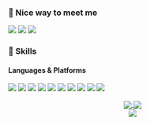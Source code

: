 ### 👋 Nice way to meet me
<p>
  <a href="mailto:kryd_@naver.com" target="_blank"><img src="https://img.shields.io/badge/kryd_@naver.com-03C75A?style=for-the-badge&logo=Naver&logoColor=white"/></a>
  <a href="https://www.linkedin.com/in/영후-박-1570a7275" target="_blank"><img src="https://img.shields.io/badge/YeonghuPark-0A66C2?style=for-the-badge&logo=Linkedin&logoColor=white"/></a>
  <a href="https://velog.io/@krydyh" target="_blank"><img src="https://img.shields.io/badge/Velog-20C997?style=for-the-badge&logo=Velog&logoColor=white"/></a>
</p>

### 💪 Skills
#### Languages & Platforms
<p>
<img src="https://img.shields.io/badge/C-00599C?style=for-the-badge&logo=C&logoColor=white">
<img src="https://img.shields.io/badge/C++-00599C?style=for-the-badge&logo=C%2B%2B&logoColor=white">
<img src="https://img.shields.io/badge/Python-3776AB?style=for-the-badge&logo=Python&logoColor=white">

<img src="https://img.shields.io/badge/linux-FCC624.svg?&style=for-the-badge&logo=linux&logoColor=white">
<img src="https://img.shields.io/badge/ROS1-22314E?style=for-the-badge&logo=ros&logoColor=white">
  
<img src="https://img.shields.io/badge/VS_Code-007ACC?style=for-the-badge&logo=VisualStudioCode&logoColor=white">
<img src="https://img.shields.io/badge/github-181717?style=for-the-badge&logo=github&logoColor=white">
<img src="https://img.shields.io/badge/git-F05032?style=for-the-badge&logo=git&logoColor=white">
<img src="https://img.shields.io/badge/Notion-000000?style=for-the-badge&logo=notion&logoColor=white">
<img src="https://img.shields.io/badge/slack-4A154B.svg?&style=for-the-badge&logo=slack&logoColor=white">
</p>

<div align="center">
  <a href="https://github.com/krydyh">
    <img align="center" src="https://github-readme-stats-theta-ivory-87.vercel.app/api?username=krydyh&show_icons=true&theme=blue-green">
  </a>
  <a href="https://github.com/anuraghazra/github-readme-stats">
    <img align="center" src="https://github-readme-stats-theta-ivory-87.vercel.app/api/top-langs/?username=krydyh&layout=compact&theme=tokyonight">
  </a>
</div>

<div align="center">
  <img align="center" src="https://hits.seeyoufarm.com/api/count/incr/badge.svg?url=https%3A%2F%2Fgithub.com%2Fkrydyh%2F&count_bg=%233D64C8&title_bg=%23555555&icon=&icon_color=%23E7E7E7&title=Profile+views&edge_flat=false">
</div>
